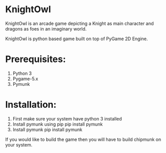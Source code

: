 # KnightOwl

KnightOwl is an arcade game depicting a Knight as main character and dragons as foes in an imaginary world.

KnightOwl is python based game built on top of PyGame 2D Engine.

# Prerequisites:
1. Python 3
2. Pygame-5.x
3. Pymunk

# Installation:
1. First make sure your system have python 3 installed
2. Install pymunk using pip
   pip install pymunk
3. Install pymunk
   pip install pymunk

If you would like to build the game then you will have to build chipmunk on your system.
